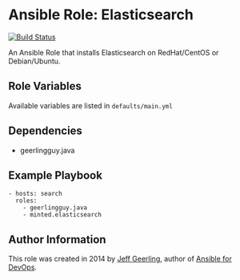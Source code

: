 # Ansible Role: Elasticsearch

[![Build Status](https://travis-ci.org/geerlingguy/ansible-role-elasticsearch.svg?branch=master)](https://travis-ci.org/geerlingguy/ansible-role-elasticsearch)

An Ansible Role that installs Elasticsearch on RedHat/CentOS or Debian/Ubuntu.

## Role Variables
Available variables are listed in `defaults/main.yml`

## Dependencies

  - geerlingguy.java

## Example Playbook

    - hosts: search
      roles:
        - geerlingguy.java
        - minted.elasticsearch

## Author Information

This role was created in 2014 by [Jeff Geerling](http://www.jeffgeerling.com/), author of [Ansible for DevOps](https://www.ansiblefordevops.com/).
